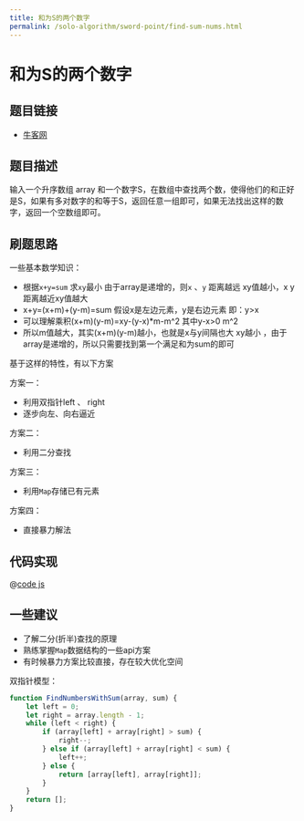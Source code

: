 ```yaml
---
title: 和为S的两个数字
permalink: /solo-algorithm/sword-point/find-sum-nums.html
---
```


# 和为S的两个数字

## 题目链接

- [牛客网](https://www.nowcoder.com/practice/390da4f7a00f44bea7c2f3d19491311b)

## 题目描述

输入一个升序数组 array 和一个数字S，在数组中查找两个数，使得他们的和正好是S，如果有多对数字的和等于S，返回任意一组即可，如果无法找出这样的数字，返回一个空数组即可。

## 刷题思路

一些基本数学知识：

- 根据`x+y=sum` 求`xy`最小 由于array是递增的，则`x` 、`y` 距离越远 xy值越小，x y距离越近xy值越大
- x+y=(x+m)+(y-m)=sum 假设x是左边元素，y是右边元素 即：y>x
- 可以理解乘积(x+m)(y-m)=xy-(y-x)*m-m^2 其中y-x>0 m^2
- 所以m值越大，其实(x+m)(y-m)越小，也就是x与y间隔也大 xy越小 ，由于array是递增的，所以只需要找到第一个满足和为sum的即可

基于这样的特性，有以下方案

方案一：

- 利用双指针left 、 right
- 逐步向左、向右逼近

方案二：

- 利用二分查找

方案三：

- 利用`Map`存储已有元素

方案四：

- 直接暴力解法

## 代码实现

@[code js](@algorithm/sword-point/双指针/findNumbersWithSum.js)

## 一些建议

- 了解二分(折半)查找的原理
- 熟练掌握`Map`数据结构的一些api方案
- 有时候暴力方案比较直接，存在较大优化空间

双指针模型：

```js
function FindNumbersWithSum(array, sum) {
    let left = 0;
    let right = array.length - 1;
    while (left < right) {
        if (array[left] + array[right] > sum) {
            right--;
        } else if (array[left] + array[right] < sum) {
            left++;
        } else {
            return [array[left], array[right]];
        }
    }
    return [];
}
```
